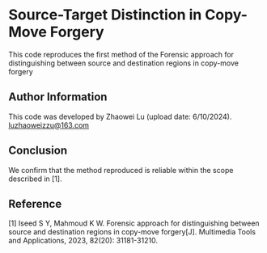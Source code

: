# Source-Target Distinction in Copy-Move Forgery
This code reproduces the first method of the Forensic approach for distinguishing between source and destination regions in copy-move forgery

## Author Information
This code was developed by Zhaowei Lu (upload date: 6/10/2024).
<br>luzhaoweizzu@163.com

## Conclusion
We confirm that the method reproduced is reliable within the scope described in [1].

## Reference
[1] Iseed S Y, Mahmoud K W. Forensic approach for distinguishing between source and destination regions in copy-move forgery[J]. Multimedia Tools and Applications, 2023, 82(20): 31181-31210.
